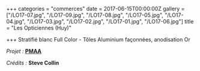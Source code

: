 +++
categories = "commerces"
date = 2017-06-15T00:00:00Z
gallery = ["/LO17-07.jpg", "/LO17-09.jpg", "/LO17-08.jpg", "/LO17-05.jpg", "/LO17-04.jpg", "/LO17-03.jpg", "/LO17-02.jpg", "/LO17-01.jpg", "/LO17-06.jpg"]
title = "Les Opticiennes (Huy)"

+++
Stratifié blanc Full Color - Tôles Aluminium façonnées, anodisation Or

_Projet :_ <a target="_blank" href="http://www.pierremonseuarchitecte.be/"><strong>PMAA</strong></a>

_Crédits :_ **Steve Collin**